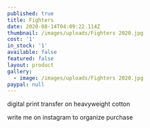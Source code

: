 ```yaml
---
published: true
title: Fighters
date: 2020-08-14T04:09:22.114Z
thumbnail: /images/uploads/Fighters 2020.jpg
cost: '1'
in_stock: '1'
available: false
featured: false
layout: product
gallery:
  - image: /images/uploads/Fighters 2020.jpg
paypal: null
---
```

digital print transfer on heavyweight cotton

write me on instagram to organize purchase


